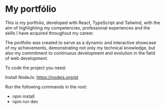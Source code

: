 # My portfólio

This is my portfolio, developed with React, TypeScript and Tailwind, with the aim of highlighting my competencies, professional experiences and the skills I have acquired throughout my career.

The portfolio was created to serve as a dynamic and interactive showcase of my achievements, demonstrating not only my technical knowledge, but also my commitment to continuous development and evolution in the field of web development.

To code the project you need:

Install NodeJs: https://nodejs.org/pt  

Run the following commands in the root: 

- npm install
- npm run dev